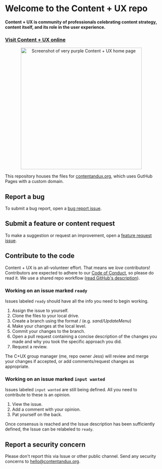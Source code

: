 # Welcome to the Content + UX repo
**Content + UX is community of professionals celebrating content strategy, content itself, and its role in the user experience.**

### [Visit Content + UX online](https://contentandux.org)

<p align="center"><img src="https://github.com/theecrit/contentandux/blob/master/images/contentandux-site-thumb.png" width="400" height="auto" alt="Screenshot of very purple Content + UX home page"></p>

This repository houses the files for [contentandux.org](https://contentandux.org), which uses GutHub Pages with a custom domain.

## Report a bug
To submit a bug report, open a [bug report issue](https://github.com/theecrit/contentandux/issues/new?assignees=&labels=&template=bug_report.md&title=%5BBug%5D).

## Submit a feature or content request
To make a suggestion or request an improvement, open a [feature request issue](https://github.com/theecrit/contentandux/issues/new?assignees=&labels=&template=feature_request.md&title=%5BIdea%5D).

## Contribute to the code
Content + UX is an all-volunteer effort. That means we *love* contributors! Contributors are expected to adhere to our [Code of Conduct](CODE-OF-CONDUCT.md), so please do read it. We use a shared repo workflow ([read GitHub's description](https://guides.github.com/introduction/flow/)).

### Working on an issue marked `ready`
Issues labeled `ready` should have all the info you need to begin working.

1. Assign the issue to yourself.
2. Clone the files to your local drive.
3. Create a branch using the format <username>/<ChangeDescription> (e.g. *sand/UpdateMenu*)
4. Make your changes at the local level.
5. Commit your changes to the branch.
6. Open a pull request containing a concise description of the changes you made and why you took the specific approach you did.
7. Request a review.
  
The C+UX group manager (me, repo owner Jess) will review and merge your changes if accepted, or add comments/request changes as appropriate.
  
### Working on an issue marked `input wanted`
Issues labeled `input wanted` are still being defined. All you need to contribute to these is an opinion.

1. View the issue.
2. Add a comment with your opinion.
3. Pat yourself on the back.

Once consensus is reached and the Issue description has been sufficiently defined, the Issue can be relabeled to `ready`.
  
## Report a security concern
Please don't report this via Issue or other public channel. Send any security concerns to [hello@contentandux.org](mailto:hello@contentandux.org).
